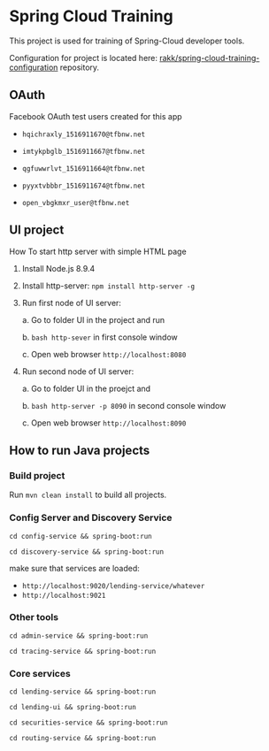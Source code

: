 # Spring Cloud Training

This project is used for training of Spring-Cloud developer tools.

Configuration for project is located here: [rakk/spring-cloud-training-configuration](https://github.com/rakk/spring-cloud-training-configuration) repository.

## OAuth

Facebook OAuth test users created for this app

* ```hqichraxly_1516911670@tfbnw.net```

* ```imtykpbglb_1516911667@tfbnw.net```

* ```qgfuwwrlvt_1516911664@tfbnw.net```	

* ```pyyxtvbbbr_1516911674@tfbnw.net```	

* ```open_vbgkmxr_user@tfbnw.net```	

## UI project
How To start http server with simple HTML page

1. Install Node.js 8.9.4
2. Install http-server: ```npm install http-server -g```
3. Run first node of UI server:

    a. Go to folder UI in the project and run 

    b. ```bash
    http-sever``` in first console window 
    
    c. Open web browser ```http://localhost:8080```
4. Run second node of UI server: 

    a. Go to folder UI in the proejct and

    b. ```bash
    http-server -p 8090``` in second console window
    
    c. Open web browser ```http://localhost:8090```

## How to run Java projects

### Build project

Run ```mvn clean install``` to build all projects.

### Config Server and Discovery Service

```cd config-service && spring-boot:run```

```cd discovery-service && spring-boot:run```

make sure that services are loaded:
* ```http://localhost:9020/lending-service/whatever```
* ```http://localhost:9021```

### Other tools

```cd admin-service && spring-boot:run```

```cd tracing-service && spring-boot:run```

### Core services

```cd lending-service && spring-boot:run```

```cd lending-ui && spring-boot:run```

```cd securities-service && spring-boot:run```

```cd routing-service && spring-boot:run```
